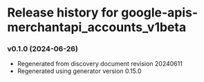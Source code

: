 # Release history for google-apis-merchantapi_accounts_v1beta

### v0.1.0 (2024-06-26)

* Regenerated from discovery document revision 20240611
* Regenerated using generator version 0.15.0

